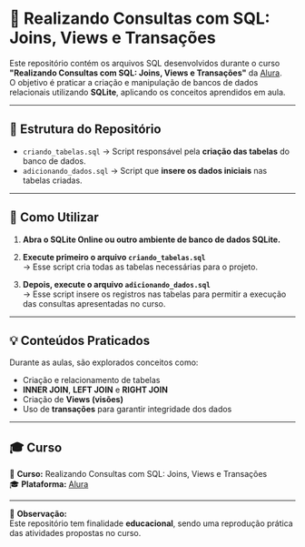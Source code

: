 # 🧠 Realizando Consultas com SQL: Joins, Views e Transações

Este repositório contém os arquivos SQL desenvolvidos durante o curso **"Realizando Consultas com SQL: Joins, Views e Transações"** da [Alura](https://www.alura.com.br/).  
O objetivo é praticar a criação e manipulação de bancos de dados relacionais utilizando **SQLite**, aplicando os conceitos aprendidos em aula.

---

## 📂 Estrutura do Repositório

- `criando_tabelas.sql` → Script responsável pela **criação das tabelas** do banco de dados.  
- `adicionando_dados.sql` → Script que **insere os dados iniciais** nas tabelas criadas.

---

## 🚀 Como Utilizar

1. **Abra o SQLite Online ou outro ambiente de banco de dados SQLite.**
2. **Execute primeiro o arquivo `criando_tabelas.sql`**  
   → Esse script cria todas as tabelas necessárias para o projeto.

3. **Depois, execute o arquivo `adicionando_dados.sql`**  
   → Esse script insere os registros nas tabelas para permitir a execução das consultas apresentadas no curso.

---

## 💡 Conteúdos Praticados

Durante as aulas, são explorados conceitos como:
- Criação e relacionamento de tabelas  
- **INNER JOIN**, **LEFT JOIN** e **RIGHT JOIN**  
- Criação de **Views (visões)**  
- Uso de **transações** para garantir integridade dos dados  

---

## 🎓 Curso

📘 **Curso:** Realizando Consultas com SQL: Joins, Views e Transações  
🎓 **Plataforma:** [Alura](https://www.alura.com.br/)  

---

🧾 **Observação:**  
Este repositório tem finalidade **educacional**, sendo uma reprodução prática das atividades propostas no curso.
